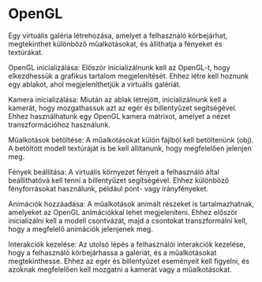 # OpenGL

Egy virtuális galéria létrehozása, amelyet a felhasználó körbejárhat, megtekinthet különböző műalkotásokat, és állíthatja a fényeket és textúrákat.

OpenGL inicializálása: Először inicializálnunk kell az OpenGL-t, hogy elkezdhessük a grafikus tartalom megjelenítését. Ehhez létre kell hoznunk egy ablakot, ahol megjeleníthetjük a virtuális galériát.

Kamera inicializálása: Miután az ablak létrejött, inicializálnunk kell a kamerát, hogy mozgathassuk azt az egér és billentyűzet segítségével. Ehhez használhatunk egy OpenGL kamera mátrixot, amelyet a nézet transzformációhoz használunk.

Műalkotások betöltése: A műalkotásokat külön fájlból kell betöltenünk (obj). A betöltött modell textúráját is be kell állítanunk, hogy megfelelően jelenjen meg.

Fények beállítása: A virtuális környezet fényeit a felhasználó által beállíthatóvá kell tenni a billentyűzet segítségével. Ehhez különböző fényforrásokat használunk, például pont- vagy irányfényeket.

Animációk hozzáadása: A műalkotások animált részeket is tartalmazhatnak, amelyeket az OpenGL animációkkal lehet megjeleníteni. Ehhez először inicializálni kell a modell csontvázát, majd a csontokat transzformálni kell, hogy a megfelelő animációk jelenjenek meg.

Interakciók kezelése: Az utolsó lépés a felhasználói interakciók kezelése, hogy a felhasználó körbejárhassa a galériát, és a műalkotásokat megtekinthesse. Ehhez az egér és billentyűzet eseményeit kell figyelni, és azoknak megfelelően kell mozgatni a kamerát vagy a műalkotásokat.
